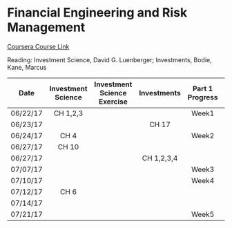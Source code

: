 Financial Engineering and Risk Management
===

[Coursera Course Link](https://www.coursera.org/learn/financial-engineering-1)

Reading: Investment Science, David G. Luenberger; Investments, Bodie, Kane, Marcus

|Date       | Investment Science | Investment Science Exercise | Investments | Part 1 Progress | Part 2 Progress |
|-----------|:--------:|:---------:|:---------:|:--------:|:--------:|
|06/22/17   |CH 1,2,3 ||| Week1 ||
|06/23/17   |||CH 17|||
|06/24/17   |CH 4  ||| Week2 ||
|06/27/17   |CH 10  |||||
|06/27/17   |||CH 1,2,3,4 |||
|07/07/17   |||| Week3 ||
|07/10/17   |||| Week4 ||
|07/12/17   |CH 6 |||||
|07/14/17   ||||| Week1 |
|07/21/17   |||| Week5 ||
